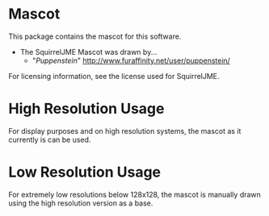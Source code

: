 # Mascot

This package contains the mascot for this software.

  * The SquirrelJME Mascot was drawn by...
    * "_Puppenstein_" <http://www.furaffinity.net/user/puppenstein/>

For licensing information, see the license used for SquirrelJME.

# High Resolution Usage

For display purposes and on high resolution systems, the mascot as it currently
is can be used.

# Low Resolution Usage

For extremely low resolutions below 128x128, the mascot is manually drawn using
the high resolution version as a base.


